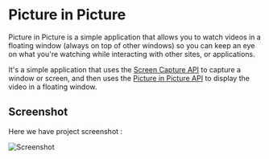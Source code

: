 # Picture in Picture
Picture in Picture is a simple application that allows you to watch videos in a floating window (always on top of other windows) so you can keep an eye on what you're watching while interacting with other sites, or applications.

It's a simple application that uses the [Screen Capture API](https://developer.mozilla.org/en-US/docs/Web/API/Screen_Capture_API/Using_Screen_Capture) to capture a window or screen, and then uses the [Picture in Picture API](https://developer.mozilla.org/en-US/docs/Web/API/Picture-in-Picture_API) to display the video in a floating window.

## Screenshot
Here we have project screenshot :

![Screenshot](screenshot.png)



